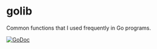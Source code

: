 # golib

Common functions that I used frequently in Go programs.

[![GoDoc](https://godoc.org/github.com/dfordsoft/golib/?status.svg)](https://godoc.org/github.com/dfordsoft/golib)